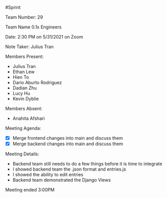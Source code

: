 #Sprint 

Team Number: 29

Team Name 0.1x Engineers

Date: 2:30 PM on 5/31/2021 on Zoom

Note Taker: Julius Tran

Members Present:
- Julius Tran
- Ethan Lew
- Hien To
- Dario Aburto Rodriguez
- Dadian Zhu
- Lucy Hu
- Kevin Dyblie


Members Absent:
- Anahita Afshari


Meeting Agenda:
- [x] Merge frontend changes into main and discuss them
- [x] Merge backend changes into main and discuss them

Meeting Details:
- Backend team still needs to do a few things before it is time to integrate
- I showed backend team the .json format and entries.js
- I showed the ability to edit entries
- Backend team demonstrated the Django Views
  

Meeting ended 3:00PM